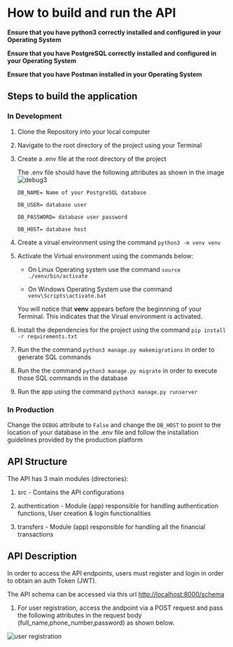 # How to build and run the API

**Ensure that you have python3 correctly installed and configured in your Operating System**

**Ensure that you have PostgreSQL correctly installed and configured in your Operating System**

**Ensure that you have Postman installed in your Operating System**

## Steps to build the application

### In Development

1.  Clone the Repository into your local computer

2.  Navigate to the root directory of the project using your Terminal

3.  Create a .env file at the root directory of the project

    The .env file should have the following attributes as shown in the image
    ![debug3](https://user-images.githubusercontent.com/35394098/218056462-53673c9d-d978-4b9d-83ce-4d826cd786ce.png)

    `DB_NAME= Name of your PostgreSQL database`

    `DB_USER= database user`

    `DB_PASSWORD= database user password`

    `DB_HOST= database host`

4.  Create a virual environment using the command `python3 -m venv venv`

5.  Activate the Virtual environment using the commands below:

    - On Linux Operating system use the command `source ./venv/bin/activate`

    - On Windows Operating System use the command `venv\Scripts\activate.bat`

    You will notice that **venv** appears before the beginnning of your Terminal. This indicates that the Virual environment is activated.

6.  Install the dependencies for the project using the command `pip install -r requirements.txt`

7.  Run the the command `python3 manage.py makemigrations` in order to generate SQL commands

8.  Run the the command `python3 manage.py migrate` in order to execute those SQL commands in the database

9.  Run the app using the command `python3 manage.py runserver`

### In Production

Change the `DEBUG` attribute to `False` and change the `DB_HOST` to point to the location of your database in the .env file and follow the installation guidelines provided by the production platform

## API Structure

The API has 3 main modules (directories):

1. src - Contains the API configurations

2. authentication - Module (app) responsible for handling authentication functions, User creation & login functionalities

3. transfers - Module (app) responsible for handling all the financial transactions

## API Description

In order to access the API endpoints, users must register and login in order to obtain an auth Token (JWT).

The API schema can be accessed via this url [http://localhost:8000/schema](http://localhost:8000/schema)

1. For user registration, access the andpoint via a POST request and pass the following attributes in the request body (full_name,phone_number,password) as shown below.

![user registration](https://user-images.githubusercontent.com/35394098/218393025-f8239ff0-4141-4f61-bfe7-4afe3d68a046.png)

